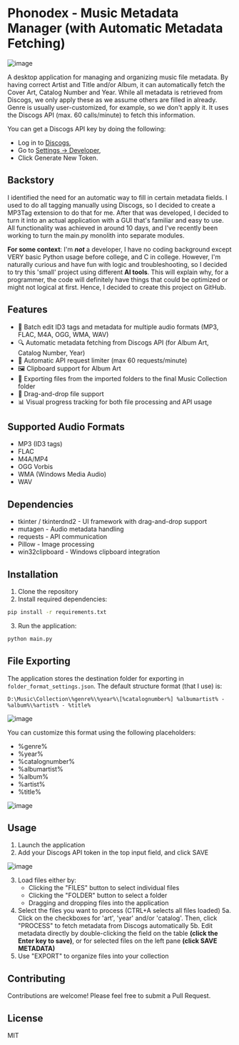 # Phonodex - Music Metadata Manager (with Automatic Metadata Fetching)

![image](https://github.com/user-attachments/assets/bd4028e2-6993-4f55-93c0-47f121bd14dc)


A desktop application for managing and organizing music file metadata.
By having correct Artist and Title and/or Album, it can automatically fetch the Cover Art, Catalog Number and Year.
While all metadata is retrieved from Discogs, we only apply these as we assume others are filled in already.
Genre is usually user-customized, for example, so we don't apply it.
It uses the Discogs API (max. 60 calls/minute) to fetch this information.

You can get a Discogs API key by doing the following:
- Log in to [Discogs](https://www.discogs.com/),
- Go to [Settings -> Developer](https://www.discogs.com/settings/developers),
- Click Generate New Token.

## Backstory

I identified the need for an automatic way to fill in certain metadata fields. I used to do all tagging manually using Discogs, so I decided to create a MP3Tag extension to do that for me.
After that was developed, I decided to turn it into an actual application with a GUI that's familiar and easy to use.
All functionality was achieved in around 10 days, and I've recently been working to turn the main.py monolith into separate modules.

**For some context**: I'm ***not*** a developer, I have no coding background except VERY basic Python usage before college, and C in college.
However, I'm naturally curious and have fun with logic and troubleshooting, so I decided to try this 'small' project using different **AI tools**.
This will explain why, for a programmer, the code will definitely have things that could be optimized or might not logical at first. Hence, I decided to create this project on GitHub.

## Features

- 🎵 Batch edit ID3 tags and metadata for multiple audio formats (MP3, FLAC, M4A, OGG, WMA, WAV)
- 🔍 Automatic metadata fetching from Discogs API (for Album Art, Catalog Number, Year)
- 🚦 Automatic API request limiter (max 60 requests/minute)
- 🖼️ Clipboard support for Album Art
- 📁 Exporting files from the imported folders to the final Music Collection folder
- 🔄 Drag-and-drop file support
- 📊 Visual progress tracking for both file processing and API usage

## Supported Audio Formats
- MP3 (ID3 tags)
- FLAC
- M4A/MP4
- OGG Vorbis
- WMA (Windows Media Audio)
- WAV

## Dependencies

- tkinter / tkinterdnd2 - UI framework with drag-and-drop support
- mutagen - Audio metadata handling
- requests - API communication
- Pillow - Image processing
- win32clipboard - Windows clipboard integration

## Installation

1. Clone the repository
2. Install required dependencies:
```bash
pip install -r requirements.txt
```
3. Run the application:
```bash
python main.py
```

## File Exporting

The application stores the destination folder for exporting in `folder_format_settings.json`. The default structure format (that I use) is:

```
D:\Music\Collection\%genre%\%year%\[%catalognumber%] %albumartist% - %album%\%artist% - %title%
```

![image](https://github.com/user-attachments/assets/473d6d1f-727a-472f-a856-8b3c0d3354af)


You can customize this format using the following placeholders:
- %genre%
- %year%
- %catalognumber%
- %albumartist%
- %album%
- %artist%
- %title%

![image](https://github.com/user-attachments/assets/e37d9608-a64a-4100-be07-858aaa386178)


## Usage

1. Launch the application
2. Add your Discogs API token in the top input field, and click SAVE

![image](https://github.com/user-attachments/assets/4a4abded-5fda-418e-a24e-ed659180ed86)

3. Load files either by:
   - Clicking the "FILES" button to select individual files
   - Clicking the "FOLDER" button to select a folder
   - Dragging and dropping files into the application
4. Select the files you want to process (CTRL+A selects all files loaded)
5a. Click on the checkboxes for 'art', 'year' and/or 'catalog'. Then, click "PROCESS" to fetch metadata from Discogs automatically
5b. Edit metadata directly by double-clicking the field on the table **(click the Enter key to save)**, or for selected files on the left pane **(click SAVE METADATA)**
6. Use "EXPORT" to organize files into your collection

## Contributing

Contributions are welcome!
Please feel free to submit a Pull Request.

## License

MIT
